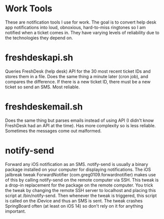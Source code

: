 # Work Tools
These are notification tools I use for work. The goal is to convert help desk app notifications into loud, obnoxious, hard-to-miss ringtones so I am notified when a ticket comes in. They have varying levels of reliability due to the technologies they depend on.

# freshdeskapi.sh
Queries FreshDesk (help desk) API for the 30 most recent ticket IDs and stores them in a file. Does the same thing a minute later (cron job), and compares the difference. If there is a new ticket ID, there must be a new ticket so send an SMS. Most reliable.

# freshdeskemail.sh
Does the same thing but parses emails instead of using API (I didn't know FreshDesk had an API at the time). Has more complexity so is less reliable. Sometimes the messages come out malformed.

# notify-send
Forward any iOS notification as an SMS. notify-send is usually a binary package installed on your computer for displaying notifications. The iOS jailbreak tweak ForwardNotifier (com.greg0109.forwardnotifier) makes use of this by calling notify-send on the remote computer via SSH. This tweak is a drop-in replacement for the package on the remote computer. You trick the tweak by changing the remote SSH server to localhost and placing this script at /bin/notify-send. Then whenever the tweak is triggered, this script is called on the iDevice and thus an SMS is sent. The tweak crashes SpringBoard often (at least on iOS 14) so don't rely on it for anything important.
